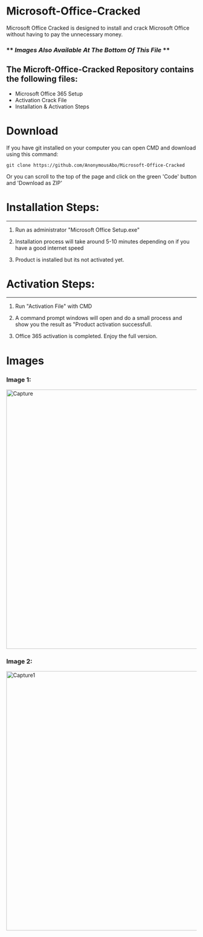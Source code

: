 # **Microsoft-Office-Cracked**
Microsoft Office Cracked is designed to install and crack Microsoft Office without having to pay the unnecessary money.
### ** *Images Also Available At The Bottom Of This File* **

## **The Microft-Office-Cracked Repository contains the following files:**
 
- Microsoft Office 365 Setup
- Activation Crack File
- Installation & Activation Steps


# **Download**

If you have git installed on your computer you can open CMD and download using this command:

    git clone https://github.com/AnonymousAbo/Microsoft-Office-Cracked
Or you can scroll to the top of the page and click on the green 'Code' button and 'Download as ZIP'
    
# **Installation Steps:**
-------------------
1. Run as administrator "Microsoft Office Setup.exe"

2. Installation process will take around 5-10 minutes depending on if you have a good internet speed

3.  Product is installed but its not activated yet.

# **Activation Steps:**
-----------------
1) Run "Activation File" with CMD

2) A command prompt windows will open and do a small process and show you the result as "Product activation successfull.

3) Office 365 activation is completed. Enjoy the full version.



# **Images**



### Image 1:
<img width="686" alt="Capture" src="https://user-images.githubusercontent.com/82794434/116206165-ae2f0600-a77d-11eb-9390-67710cb586f3.PNG">

### Image 2:
<img width="686" alt="Capture1" src="https://user-images.githubusercontent.com/82794434/116206168-af603300-a77d-11eb-8d06-9c1aef3a5297.PNG">
